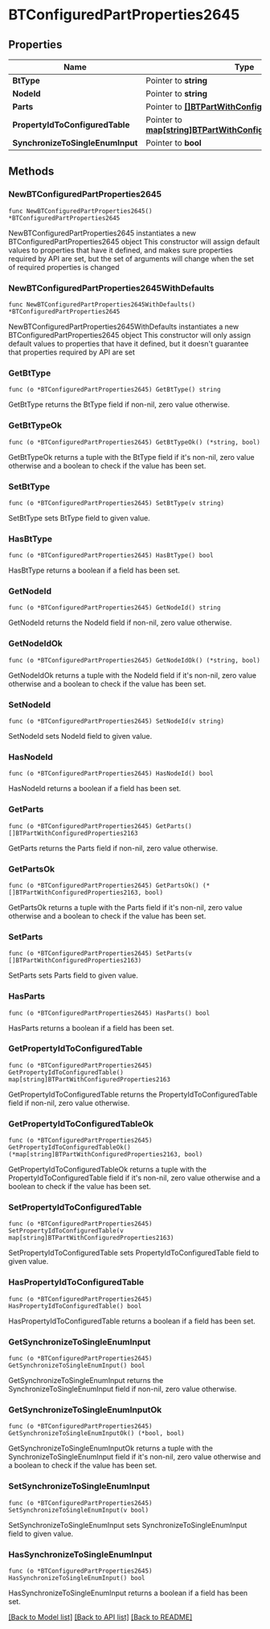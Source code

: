 # BTConfiguredPartProperties2645

## Properties

Name | Type | Description | Notes
------------ | ------------- | ------------- | -------------
**BtType** | Pointer to **string** |  | [optional] 
**NodeId** | Pointer to **string** |  | [optional] 
**Parts** | Pointer to [**[]BTPartWithConfiguredProperties2163**](BTPartWithConfiguredProperties2163.md) |  | [optional] 
**PropertyIdToConfiguredTable** | Pointer to [**map[string]BTPartWithConfiguredProperties2163**](BTPartWithConfiguredProperties2163.md) |  | [optional] 
**SynchronizeToSingleEnumInput** | Pointer to **bool** |  | [optional] 

## Methods

### NewBTConfiguredPartProperties2645

`func NewBTConfiguredPartProperties2645() *BTConfiguredPartProperties2645`

NewBTConfiguredPartProperties2645 instantiates a new BTConfiguredPartProperties2645 object
This constructor will assign default values to properties that have it defined,
and makes sure properties required by API are set, but the set of arguments
will change when the set of required properties is changed

### NewBTConfiguredPartProperties2645WithDefaults

`func NewBTConfiguredPartProperties2645WithDefaults() *BTConfiguredPartProperties2645`

NewBTConfiguredPartProperties2645WithDefaults instantiates a new BTConfiguredPartProperties2645 object
This constructor will only assign default values to properties that have it defined,
but it doesn't guarantee that properties required by API are set

### GetBtType

`func (o *BTConfiguredPartProperties2645) GetBtType() string`

GetBtType returns the BtType field if non-nil, zero value otherwise.

### GetBtTypeOk

`func (o *BTConfiguredPartProperties2645) GetBtTypeOk() (*string, bool)`

GetBtTypeOk returns a tuple with the BtType field if it's non-nil, zero value otherwise
and a boolean to check if the value has been set.

### SetBtType

`func (o *BTConfiguredPartProperties2645) SetBtType(v string)`

SetBtType sets BtType field to given value.

### HasBtType

`func (o *BTConfiguredPartProperties2645) HasBtType() bool`

HasBtType returns a boolean if a field has been set.

### GetNodeId

`func (o *BTConfiguredPartProperties2645) GetNodeId() string`

GetNodeId returns the NodeId field if non-nil, zero value otherwise.

### GetNodeIdOk

`func (o *BTConfiguredPartProperties2645) GetNodeIdOk() (*string, bool)`

GetNodeIdOk returns a tuple with the NodeId field if it's non-nil, zero value otherwise
and a boolean to check if the value has been set.

### SetNodeId

`func (o *BTConfiguredPartProperties2645) SetNodeId(v string)`

SetNodeId sets NodeId field to given value.

### HasNodeId

`func (o *BTConfiguredPartProperties2645) HasNodeId() bool`

HasNodeId returns a boolean if a field has been set.

### GetParts

`func (o *BTConfiguredPartProperties2645) GetParts() []BTPartWithConfiguredProperties2163`

GetParts returns the Parts field if non-nil, zero value otherwise.

### GetPartsOk

`func (o *BTConfiguredPartProperties2645) GetPartsOk() (*[]BTPartWithConfiguredProperties2163, bool)`

GetPartsOk returns a tuple with the Parts field if it's non-nil, zero value otherwise
and a boolean to check if the value has been set.

### SetParts

`func (o *BTConfiguredPartProperties2645) SetParts(v []BTPartWithConfiguredProperties2163)`

SetParts sets Parts field to given value.

### HasParts

`func (o *BTConfiguredPartProperties2645) HasParts() bool`

HasParts returns a boolean if a field has been set.

### GetPropertyIdToConfiguredTable

`func (o *BTConfiguredPartProperties2645) GetPropertyIdToConfiguredTable() map[string]BTPartWithConfiguredProperties2163`

GetPropertyIdToConfiguredTable returns the PropertyIdToConfiguredTable field if non-nil, zero value otherwise.

### GetPropertyIdToConfiguredTableOk

`func (o *BTConfiguredPartProperties2645) GetPropertyIdToConfiguredTableOk() (*map[string]BTPartWithConfiguredProperties2163, bool)`

GetPropertyIdToConfiguredTableOk returns a tuple with the PropertyIdToConfiguredTable field if it's non-nil, zero value otherwise
and a boolean to check if the value has been set.

### SetPropertyIdToConfiguredTable

`func (o *BTConfiguredPartProperties2645) SetPropertyIdToConfiguredTable(v map[string]BTPartWithConfiguredProperties2163)`

SetPropertyIdToConfiguredTable sets PropertyIdToConfiguredTable field to given value.

### HasPropertyIdToConfiguredTable

`func (o *BTConfiguredPartProperties2645) HasPropertyIdToConfiguredTable() bool`

HasPropertyIdToConfiguredTable returns a boolean if a field has been set.

### GetSynchronizeToSingleEnumInput

`func (o *BTConfiguredPartProperties2645) GetSynchronizeToSingleEnumInput() bool`

GetSynchronizeToSingleEnumInput returns the SynchronizeToSingleEnumInput field if non-nil, zero value otherwise.

### GetSynchronizeToSingleEnumInputOk

`func (o *BTConfiguredPartProperties2645) GetSynchronizeToSingleEnumInputOk() (*bool, bool)`

GetSynchronizeToSingleEnumInputOk returns a tuple with the SynchronizeToSingleEnumInput field if it's non-nil, zero value otherwise
and a boolean to check if the value has been set.

### SetSynchronizeToSingleEnumInput

`func (o *BTConfiguredPartProperties2645) SetSynchronizeToSingleEnumInput(v bool)`

SetSynchronizeToSingleEnumInput sets SynchronizeToSingleEnumInput field to given value.

### HasSynchronizeToSingleEnumInput

`func (o *BTConfiguredPartProperties2645) HasSynchronizeToSingleEnumInput() bool`

HasSynchronizeToSingleEnumInput returns a boolean if a field has been set.


[[Back to Model list]](../README.md#documentation-for-models) [[Back to API list]](../README.md#documentation-for-api-endpoints) [[Back to README]](../README.md)


